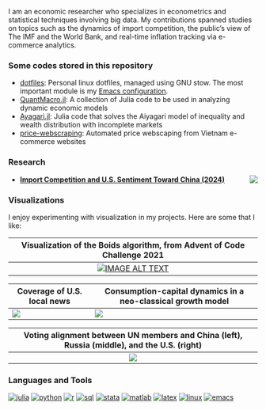 I am an economic researcher who specializes in econometrics and statistical techniques involving big data. My contributions spanned studies on topics such as the dynamics of import competition, the public’s view of The IMF and the World Bank, and real-time inflation tracking via e-commerce analytics.


### Some codes stored in this repository

- [dotfiles](https://github.com/hieutkt/dotfiles): Personal linux dotfiles, managed using GNU stow. The most important module is my [Emacs configuration](https://github.com/hieutkt/dotfiles/tree/main/emacs/.doom.d).
- [QuantMacro.jl](https://github.com/hieutkt/QuantMacro.jl): A collection of Julia code to be used in analyzing dynamic economic models
- [Ayagari.jl](https://github.com/hieutkt/Aiyagari.jl): Julia code that solves the Aiyagari model of inequality and wealth distribution with incomplete markets
- [price-webscraping](https://github.com/hieutkt/price-webscraping): Automated price webscaping from Vietnam e-commerce websites

### Research

- <a href="https://dx.doi.org/10.2139/ssrn.4793900"><img src="https://img.shields.io/badge/DOI-10.2139%2Fssrn.4793900-blue?style=flat-square" align="right"/></a>**[Import Competition and U.S. Sentiment Toward China (2024)](https://papers.ssrn.com/sol3/papers.cfm?abstract_id=4793900)**

### Visualizations

I enjoy experimenting with visualization in my projects. Here are some that I like:



| Visualization of the Boids algorithm, from Advent of Code Challenge 2021 | 
| :---: | 
| [![IMAGE ALT TEXT](http://img.youtube.com/vi/YmBUXgY90Xo/0.jpg)](http://www.youtube.com/watch?v=YmBUXgY90Xo "Boids algorithm simulation") | 


| Coverage of U.S. local news | Consumption-capital dynamics in a neo-classical growth model |
| ------------- | ------------- |
| <img src="https://github.com/hieutkt/hieutkt/assets/16746470/6a1d7fcf-b279-4804-9261-b38018d4eae5"> | <img src="https://github.com/hieutkt/hieutkt/assets/16746470/31a4d209-83b0-48d8-b864-22ffbd3eae73"> | 


| Voting alignment between UN members and China (left), Russia (middle), and the U.S. (right) | 
| :---: | 
| <img src="https://github.com/hieutkt/hieutkt/assets/16746470/7a61716b-bdc2-4584-a53a-7a168577ab8e" > | 

### Languages and Tools

[![julia][julia-img]][julia-url]
[![python][python-img]][python-url]
[![r][r-img]][r-url]
[![sql][sql-img]][sql-url]
[![stata][stata-img]][stata-url]
[![matlab][matlab-img]][matlab-url]
[![latex][latex-img]][latex-url]
[![linux][linux-img]][linux-url]
[![emacs][emacs-img]][emacs-url]

[julia-img]: https://img.shields.io/badge/-Julia-6F4E7C?style=for-the-badge&logo=Julia&logoColor=white
[julia-url]: https://julialang.org

[python-img]: https://img.shields.io/badge/-Python-4B8BBE?style=for-the-badge&logo=Python&logoColor=white
[python-url]: https://www.python.org

[stata-img]: https://img.shields.io/badge/-Stata-455A64?style=for-the-badge
[stata-url]: https://www.stata.com

[matlab-img]: https://img.shields.io/badge/-Matlab-D35400?style=for-the-badge
[matlab-url]: https://www.mathworks.com/products/matlab.html

[latex-img]: https://img.shields.io/badge/-LaTeX-2E8B57?style=for-the-badge&logo=LaTeX&logoColor=white
[latex-url]: https://tug.org

[linux-img]: https://img.shields.io/badge/-Linux-AF3A03?style=for-the-badge&logo=Linux&logoColor=white
[linux-url]: https://www.linux.org

[emacs-img]: https://img.shields.io/badge/-Emacs-9370DB?style=for-the-badge&logo=GNU-Emacs&logoColor=white
[emacs-url]: https://www.gnu.org/software/emacs

[r-img]: https://img.shields.io/badge/-R-4682B4?style=for-the-badge&logo=R&logoColor=white
[r-url]: https://www.r-project.org

[sql-img]: https://img.shields.io/badge/-SQL-4682B4?style=for-the-badge&logo=MySQL&logoColor=white
[sql-url]: https://www.mysql.com
